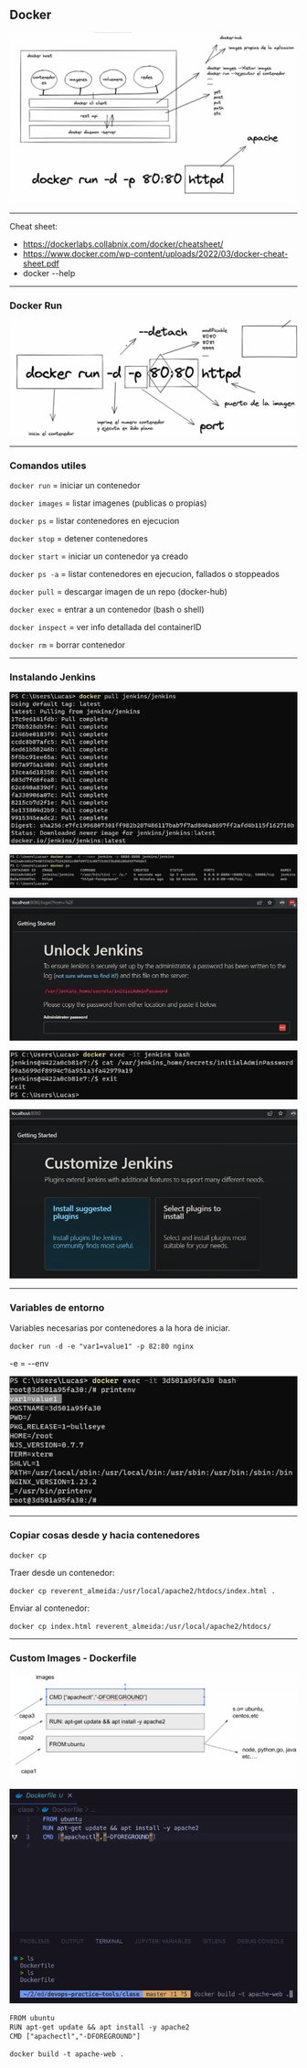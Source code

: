 ## Docker

![intro](./pictures/intro.png)

---

Cheat sheet:
* https://dockerlabs.collabnix.com/docker/cheatsheet/
* https://www.docker.com/wp-content/uploads/2022/03/docker-cheat-sheet.pdf
* docker --help

---

### Docker Run

![docker_run](./pictures/docker_run.png)

---

### Comandos utiles

``docker run`` = iniciar un contenedor 

``docker images`` = listar imagenes (publicas o propias)

``docker ps`` = listar contenedores en ejecucion

``docker stop`` = detener contenedores

``docker start`` = iniciar un contenedor ya creado

``docker ps -a`` = listar contenedores en ejecucion, fallados o stoppeados

``docker pull`` = descargar imagen de un repo (docker-hub)

``docker exec`` = entrar a un contenedor (bash o shell)

``docker inspect`` = ver info detallada del containerID

``docker rm`` = borrar contenedor


---

### Instalando Jenkins

![jenkins_0](./pictures/jenkins_0.png)

![jenkins_1](./pictures/jenkins_1.png)

![jenkins_2](./pictures/jenkins_2.png)

![jenkins_3](./pictures/jenkins_3.png)

![jenkins_4](./pictures/jenkins_4.png)


---

### Variables de entorno

Variables necesarias por contenedores a la hora de iniciar.

``docker run -d -e "var1=value1" -p 82:80 nginx``

-e = --env

![variables_de_entorno](./pictures/variables_de_entorno.png)

---

### Copiar cosas desde y hacia contenedores

``docker cp``

Traer desde un contenedor:

``docker cp reverent_almeida:/usr/local/apache2/htdocs/index.html .``

Enviar al contenedor:

``docker cp index.html reverent_almeida:/usr/local/apache2/htdocs/``


---

### Custom Images - Dockerfile


![custom_images](./pictures/custom_images.png)


![dockerfile](./pictures/dockerfile.png)


```
FROM ubuntu     
RUN apt-get update && apt install -y apache2       
CMD ["apachectl","-DFOREGROUND"]    
```

``docker build -t apache-web .``

